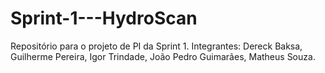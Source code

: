 # Sprint-1---HydroScan
Repositório para o projeto de PI da Sprint 1.
Integrantes: Dereck Baksa, Guilherme Pereira, Igor Trindade, João Pedro Guimarães, Matheus Souza.
